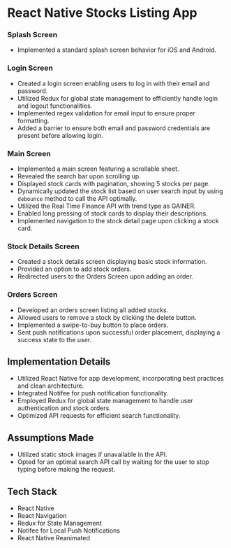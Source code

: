 # React Native Stocks Listing App

### Splash Screen
- Implemented a standard splash screen behavior for iOS and Android.

### Login Screen
- Created a login screen enabling users to log in with their email and password.
- Utilized Redux for global state management to efficiently handle login and logout functionalities.
- Implemented regex validation for email input to ensure proper formatting.
- Added a barrier to ensure both email and password credentials are present before allowing login.

### Main Screen
- Implemented a main screen featuring a scrollable sheet.
- Revealed the search bar upon scrolling up.
- Displayed stock cards with pagination, showing 5 stocks per page.
- Dynamically updated the stock list based on user search input by using `debounce` method to call the API optimally.
- Utilized the Real Time Finance API with trend type as GAINER.
- Enabled long pressing of stock cards to display their descriptions.
- Implemented navigation to the stock detail page upon clicking a stock card.

### Stock Details Screen
- Created a stock details screen displaying basic stock information.
- Provided an option to add stock orders.
- Redirected users to the Orders Screen upon adding an order.

### Orders Screen
- Developed an orders screen listing all added stocks.
- Allowed users to remove a stock by clicking the delete button.
- Implemented a swipe-to-buy button to place orders.
- Sent push notifications upon successful order placement, displaying a success state to the user.
  
## Implementation Details
- Utilized React Native for app development, incorporating best practices and clean architecture.
- Integrated Notifee for push notification functionality.
- Employed Redux for global state management to handle user authentication and stock orders.
- Optimized API requests for efficient search functionality.

## Assumptions Made
- Utilized static stock images if unavailable in the API.
- Opted for an optimal search API call by waiting for the user to stop typing before making the request.

## Tech Stack
- React Native
- React Navigation
- Redux for State Management
- Notifee for Local Push Notifications
- React Native Reanimated

